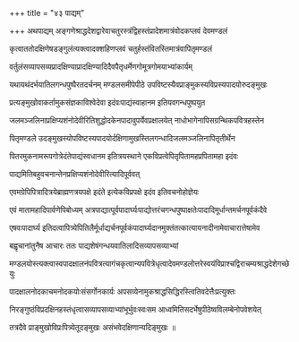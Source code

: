 +++
title = "४३ पाद्यम्"

+++
अथपाद्यम् अङ्गणेश्राद्धदेशद्वारेवाचतुरस्त्रंद्विहस्तंप्रादेशमात्रंवोदकप्लवं देवमण्डलं

कृत्वाततोदक्षिणेषडङ्गुलंत्यक्त्वादक्शहिणप्लवं चतुर्हस्तंवितस्तिमात्रंवापितृमण्डलं

वर्तुलंसव्यापसव्यप्रादक्षिण्याप्रादक्षिण्यादिदैवपैतृधर्मेणगोमूत्रगोमयाभ्यांकार्यम्

यथायथंदर्भयातिलगन्धपुष्पैरतदर्चनम् मण्डलसमीपेपीठे उपविष्टस्यैवप्राङ्मुकस्यविप्रस्यपादयोरुदङ्मुखः

प्रत्यङ्मुखोवाकर्तामुकसंज्ञकाविश्वेदेवा इदंवःपाद्यंस्वाहानम इतियवगन्धपुष्पयुत

जलमञ्जलिनाप्रक्षिप्यशंनोदेवीरितिशुद्धोदकेनपादावुपर्येवप्रक्षालयेत् नाधोभागेनापिसग्रन्थिकपवित्रहस्तेन

पितृमण्डले उदङ्मुखस्योपविष्टस्यपादयोर्दक्षिणामुखस्तिलगन्धादिजलमञ्जलिनापितृतीर्थेन

पितरमुकनामरूपगोत्रेदंतेपाद्यंस्वधानम इतित्रयस्थाने एकविप्रत्वेपितृपितामहप्रपितामहा इदंवः

पाद्यमितिबहुवचनान्तेनप्रक्षिप्यशंनोदेवीरित्यादिपूर्ववत्

एवमग्रेपिपित्रादित्रयेब्राह्मणत्रयपक्षे इदंते इत्येकविप्रपक्षे इदंव इतिवचनोहोज्ञेयः

एवं मातामहादिपार्वणेपिबोध्यम् अत्रपाद्यात्पूर्वपादार्घ्यःपाद्योत्तरंचगन्धपुष्पाक्षतेःपादादिमूर्धान्तमर्चनपूर्वकंदैवे

एषवःपादार्घ्य इतिदत्वापित्र्येपितिलैर्मूर्धाद्यर्चनपूर्वकंपादार्घ्यदानमुक्तंतत्कात्यायनादीनामेवाचारात्तेषामेव

बह्वृचानांतुनैष आचारः ततः पाद्यशेषंगन्धयवातिलादिसव्यापसव्याभ्यां

मण्डलयोस्त्यक्त्वास्वपादक्षालनंपवित्रत्यागंचकृत्वान्यपवित्रेधृत्वादेवमण्डलोत्तरेस्वयंविप्राश्चद्विराचम्यश्राद्धदेशेगच्छेयुः

पादक्षालनोदकाचमनोदकयोःसंसर्गोनकार्यः अपसव्येनामुकश्राद्धसिद्धिरस्त्वितिवदेत्तैःप्रत्युक्तः

निरङ्गुष्ठंविप्रदक्षिनहस्तंधृत्वासव्यापसव्याभ्यांभूर्भुवःस्वःसम आध्वमितिसदर्भेषुपीठेष्वविलम्बेनोपवेशयेत्

तत्रदैवे प्राङ्मुखोविप्रःपित्र्येतूदङ्मुखः असंभवेदक्षिणान्यदिङ्मुखः ॥
